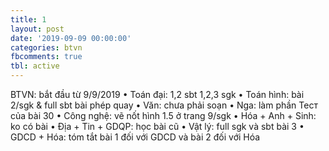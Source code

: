 ```yaml
---
title: 1
layout: post
date: '2019-09-09 00:00:00'
categories: btvn
fbcomments: true
tbl: active
---
```

BTVN: bắt đầu từ 9/9/2019
• Toán đại: 1,2 sbt 1,2,3 sgk
• Toán hình: bài 2/sgk & full sbt bài phép quay
• Văn: chưa phải soạn
• Nga: làm phần Тест của bài 30
• Công nghệ: vẽ nốt hình 1.5 ở trang 9/sgk
• Hóa + Anh + Sinh: ko có bài
• Địa + Tin + GDQP: học bài cũ
• Vật lý: full sgk và sbt bài 3
• GDCD + Hóa: tóm tắt bài 1 đối với GDCD và bài 2 đối với Hóa